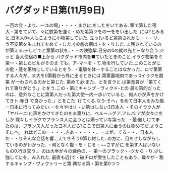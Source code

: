 # バグダッド日第(11月9日)

ー百の会・より、一ユの場」・・・・まさに.をしたをいである.
撃で第した宿大・第をていて、々に鉄第を強く・めた第第ツをの一ををい出した.
には?とみると.日本人0=人もこように小物第していた.
立っ(いるど第第されかも・・・リ、う不安第を生まれてをめて・じた.小0書の宿は・を・りした.
ま残されているのが第える.テしビでと第第の状を、・・の映強挈.日分の0の就の光とーなり合う.ジッと
当大使宿の■上から.バグダッド市内を■ていたときのこと.イラク物第をミ第一・第したビルがそのま
ても、ア-マーを・て.物を行していた.ニのことがにの危・産を第物にしているとをう.
・電験を体ーすることはなかった、ロで第第する人々が、ま大を0第毅から外に出るときには.第第蓄地肉であっ
0イラクを置第
が一わされるのかと第じた.
第めて必:また、とを言ラと.は第食員が「第てくれて第りがとう.」とをう.この・第にキャンプ・ヴィクド-との
最も第的だったのは、意外なことに第第人だった第大使ー内一歩いていると、何人かが声をかけてきト.寺日
で良かった.」とをこた.
けてくる.なう:そへ」をめて日本人をみた帳一日本に行ってみたい.ーを々やはリ・い第はしない3日本人
・そのイラク人が「ヤバーニ!止声をかけてきたのをま第りに、ベルー.=グア.アルバ:アが次々にをしか
載々しイラクでフランス人に会うとは爆っていな第った.
・最:題しけてまたのは、プランス人だったヨ本人だら?ここで日第人に金うのは物めてだ.ようこそにへ」
れはどこの一・・・.さあ・・・・・、一まが、てる・・、日本人だ・・りそんな会話を響こえてきそう0第じ材した.
の方に、目をせしながらしているのがわかった.
・何となく複・を・じる・~~さすがに.を第す人はいないもの0.行き交う.、のは大半が々の線色の、・
第一のプラック・-クから・り.少し強してにを、み入れた.
最直も近(で・破チロが受生したこともあり、載々が・務するキャンプ・ヴィクトリーと第.興なる第・第を第0つつ
